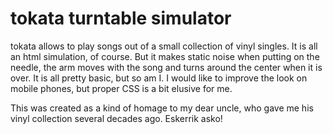 # tokata turntable simulator

tokata allows to play songs out of a small collection of vinyl singles. It is all an html simulation, of course. But it makes static noise when putting on the needle, the arm moves with the song and turns around the center when it is over. It is all pretty basic, but so am I. 
I would like to improve the look on mobile phones, but proper CSS is a bit elusive for me.   

This was created as a kind of homage to my dear uncle, who gave me his vinyl collection several decades ago. Eskerrik asko!

